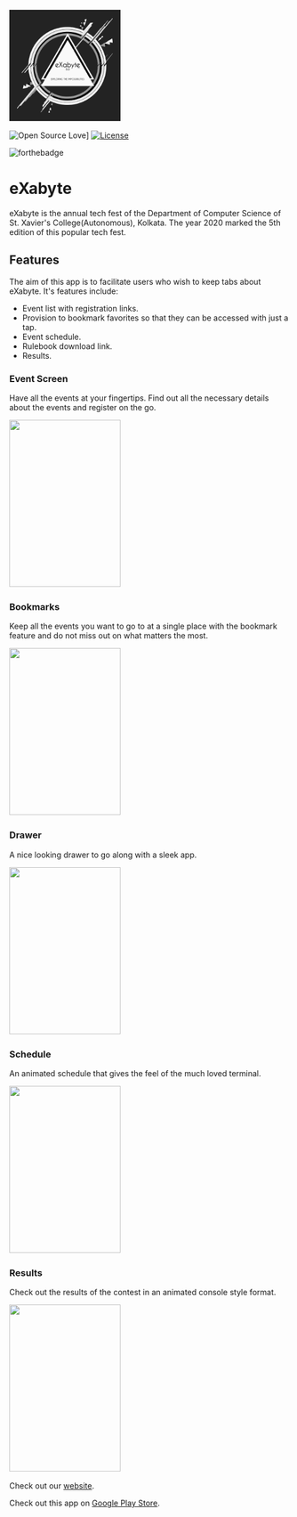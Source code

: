 <p><a href="http://exabyte.sxccal.edu/"><img src="https://github.com/neil-dev/exabyte/blob/master/assets/images/splash_icon.png" height="200" width=200"/></a></p>
  
![Open Source Love](https://badges.frapsoft.com/os/v1/open-source-175x29.png?v=103)]
[![License](https://img.shields.io/github/license/neil-dev/exabyte?style=for-the-badge)](https://github.com/neil-dev/exabyte/blob/master/LICENSE)

![forthebadge](https://forthebadge.com/images/badges/built-for-android.svg)
  
# eXabyte

eXabyte is the annual tech fest of the Department of Computer Science of St. Xavier's College(Autonomous), Kolkata. The year 2020 marked the 5th edition of this popular tech fest. 

## Features

The aim of this app is to facilitate users who wish to keep tabs about eXabyte. It's features include:
* Event list with registration links.
* Provision to bookmark favorites so that they can be accessed with just a tap.
* Event schedule.
* Rulebook download link.
* Results.

### Event Screen

Have all the events at your fingertips. Find out all the necessary details about the events and register on the go.
<p><img src="https://i.imgur.com/0MqThGO.png?1" width="200px" height="300px"/></p>

### Bookmarks

Keep all the events you want to go to at a single place with the bookmark feature and do not miss out on what matters the most.
<p><img src="https://i.imgur.com/3UFoRuO.png?1" width="200px" height="300px"/></p>

### Drawer

A nice looking drawer to go along with a sleek app.
<p><img src="https://i.imgur.com/dZPa1iA.png?1" width="200px" height="300px"/></p>

### Schedule

An animated schedule that gives the feel of the much loved terminal.
<p><img src="https://i.imgur.com/46ynVXL.gif" width="200px" height="300px"/></p>

### Results

Check out the results of the contest in an animated console style format.
<p><img src="https://i.imgur.com/rbnzfjn.gif" width="200px" height="300px"/></p>

Check out our [website](http://exabyte.sxccal.edu/).

Check out this app on [Google Play Store](https://play.google.com/store/apps/details?id=com.sxc.exabyte).

